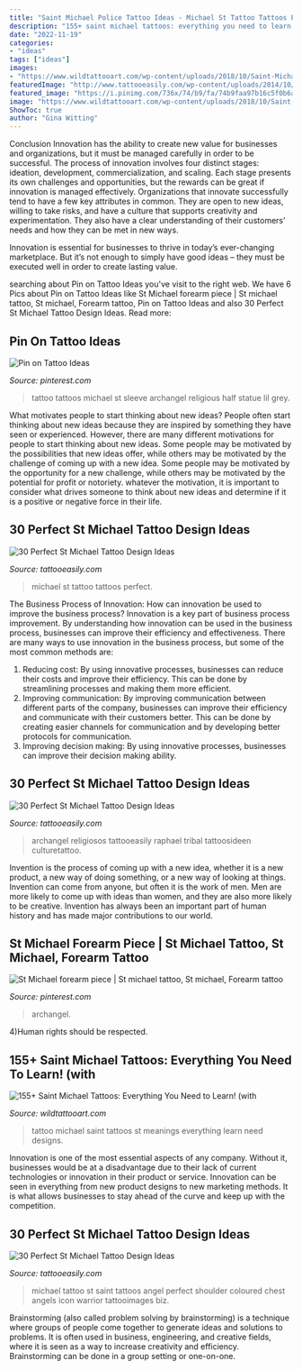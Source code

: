 ```yaml
---
title: "Saint Michael Police Tattoo Ideas - Michael St Tattoo Tattoos Perfect"
description: "155+ saint michael tattoos: everything you need to learn! (with"
date: "2022-11-19"
categories:
- "ideas"
tags: ["ideas"]
images:
- "https://www.wildtattooart.com/wp-content/uploads/2018/10/Saint-Michael-Tattoos-25101810.jpg"
featuredImage: "http://www.tattooeasily.com/wp-content/uploads/2014/10/st-michael-tattoo-ideas.jpg"
featured_image: "https://i.pinimg.com/736x/74/b9/fa/74b9faa97b16c5f0b6ac2aa1b25b9236.jpg"
image: "https://www.wildtattooart.com/wp-content/uploads/2018/10/Saint-Michael-Tattoos-25101810.jpg"
ShowToc: true
author: "Gina Witting"
---
```



Conclusion
Innovation has the ability to create new value for businesses and organizations, but it must be managed carefully in order to be successful. The process of innovation involves four distinct stages: ideation, development, commercialization, and scaling. Each stage presents its own challenges and opportunities, but the rewards can be great if innovation is managed effectively.
Organizations that innovate successfully tend to have a few key attributes in common. They are open to new ideas, willing to take risks, and have a culture that supports creativity and experimentation. They also have a clear understanding of their customers’ needs and how they can be met in new ways.

 Innovation is essential for businesses to thrive in today’s ever-changing marketplace. But it’s not enough to simply have good ideas – they must be executed well in order to create lasting value.

	

		
searching about Pin on Tattoo Ideas you've visit to the right web. We have 6 Pics about Pin on Tattoo Ideas like St Michael forearm piece | St michael tattoo, St michael, Forearm tattoo, Pin on Tattoo Ideas and also 30 Perfect St Michael Tattoo Design Ideas. Read more:
		
    
## Pin On Tattoo Ideas

<img loading=lazy src="https://i.pinimg.com/736x/74/b9/fa/74b9faa97b16c5f0b6ac2aa1b25b9236.jpg" onerror="this.onerror=null;this.src='https://tse1.mm.bing.net/th?id=OIP.kY2Op4rg_RBeS9mzBOrzIwHaRP&amp;pid=15.1';" alt="Pin on Tattoo Ideas">

_Source: pinterest.com_

>tattoo tattoos michael st sleeve archangel religious half statue lil grey. 

	

What motivates people to start thinking about new ideas?
People often start thinking about new ideas because they are inspired by something they have seen or experienced. However, there are many different motivations for people to start thinking about new ideas. Some people may be motivated by the possibilities that new ideas offer, while others may be motivated by the challenge of coming up with a new idea. Some people may be motivated by the opportunity for a new challenge, while others may be motivated by the potential for profit or notoriety. whatever the motivation, it is important to consider what drives someone to think about new ideas and determine if it is a positive or negative force in their life.

    
## 30 Perfect St Michael Tattoo Design Ideas

<img loading=lazy src="http://www.tattooeasily.com/wp-content/uploads/2014/10/st-michael-tattoo-ideas.jpg" onerror="this.onerror=null;this.src='https://tse2.mm.bing.net/th?id=OIP.6TVLU4j0uyjACGNHm9kKRAHaKb&amp;pid=15.1';" alt="30 Perfect St Michael Tattoo Design Ideas">

_Source: tattooeasily.com_

>michael st tattoo tattoos perfect. 

	

The Business Process of Innovation: How can innovation be used to improve the business process?
Innovation is a key part of business process improvement. By understanding how innovation can be used in the business process, businesses can improve their efficiency and effectiveness. There are many ways to use innovation in the business process, but some of the most common methods are: 
1) Reducing cost: By using innovative processes, businesses can reduce their costs and improve their efficiency. This can be done by streamlining processes and making them more efficient. 
2) Improving communication: By improving communication between different parts of the company, businesses can improve their efficiency and communicate with their customers better. This can be done by creating easier channels for communication and by developing better protocols for communication. 
3) Improving decision making: By using innovative processes, businesses can improve their decision making ability.

    
## 30 Perfect St Michael Tattoo Design Ideas

<img loading=lazy src="http://www.tattooeasily.com/wp-content/uploads/2014/10/st-michael-tattoos-1.jpg" onerror="this.onerror=null;this.src='https://tse2.mm.bing.net/th?id=OIP.5NlUvJWJWxftbecxKUoiDwHaKe&amp;pid=15.1';" alt="30 Perfect St Michael Tattoo Design Ideas">

_Source: tattooeasily.com_

>archangel religiosos tattooeasily raphael tribal tattoosideen culturetattoo. 

	

Invention is the process of coming up with a new idea, whether it is a new product, a new way of doing something, or a new way of looking at things. Invention can come from anyone, but often it is the work of men. Men are more likely to come up with ideas than women, and they are also more likely to be creative. Invention has always been an important part of human history and has made major contributions to our world.

    
## St Michael Forearm Piece | St Michael Tattoo, St Michael, Forearm Tattoo

<img loading=lazy src="https://i.pinimg.com/736x/42/44/c8/4244c88f8f2f42a57a0dbd30ac617c58--archangel-michael-tattoo-st-michael.jpg" onerror="this.onerror=null;this.src='https://tse3.mm.bing.net/th?id=OIP.ffDFBQnnHQxUOXpGVWDlAAHaJ3&amp;pid=15.1';" alt="St Michael forearm piece | St michael tattoo, St michael, Forearm tattoo">

_Source: pinterest.com_

>archangel. 

	

4)Human rights should be respected.

    
## 155+ Saint Michael Tattoos: Everything You Need To Learn! (with

<img loading=lazy src="https://www.wildtattooart.com/wp-content/uploads/2018/10/Saint-Michael-Tattoos-25101810.jpg" onerror="this.onerror=null;this.src='https://tse1.mm.bing.net/th?id=OIP.TNOskfOYMe0GdIEMhUSGKAHaHd&amp;pid=15.1';" alt="155+ Saint Michael Tattoos: Everything You Need to Learn! (with">

_Source: wildtattooart.com_

>tattoo michael saint tattoos st meanings everything learn need designs. 

	

Innovation is one of the most essential aspects of any company. Without it, businesses would be at a disadvantage due to their lack of current technologies or innovation in their product or service. Innovation can be seen in everything from new product designs to new marketing methods. It is what allows businesses to stay ahead of the curve and keep up with the competition.

    
## 30 Perfect St Michael Tattoo Design Ideas

<img loading=lazy src="http://www.tattooeasily.com/wp-content/uploads/2014/10/st-michael-tattoos-17.jpg" onerror="this.onerror=null;this.src='https://tse4.mm.bing.net/th?id=OIP.ZYxaUBBwiYF1tJg1s_jn5QHaIW&amp;pid=15.1';" alt="30 Perfect St Michael Tattoo Design Ideas">

_Source: tattooeasily.com_

>michael tattoo st saint tattoos angel perfect shoulder coloured chest angels icon warrior tattooimages biz. 

	

Brainstorming (also called problem solving by brainstorming) is a technique where groups of people come together to generate ideas and solutions to problems. It is often used in business, engineering, and creative fields, where it is seen as a way to increase creativity and efficiency. Brainstorming can be done in a group setting or one-on-one.

